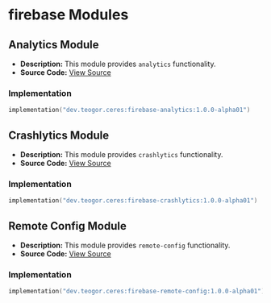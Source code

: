 # firebase Modules

## Analytics Module
- **Description:** This module provides `analytics` functionality.
- **Source Code:** [View Source](../firebase/analytics)

### Implementation
```kotlin
implementation("dev.teogor.ceres:firebase-analytics:1.0.0-alpha01")
```

## Crashlytics Module
- **Description:** This module provides `crashlytics` functionality.
- **Source Code:** [View Source](../firebase/crashlytics)

### Implementation
```kotlin
implementation("dev.teogor.ceres:firebase-crashlytics:1.0.0-alpha01")
```

## Remote Config Module
- **Description:** This module provides `remote-config` functionality.
- **Source Code:** [View Source](../firebase/remote-config)

### Implementation
```kotlin
implementation("dev.teogor.ceres:firebase-remote-config:1.0.0-alpha01")
```

